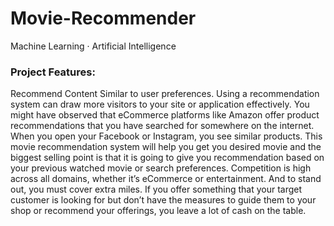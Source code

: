 # Movie-Recommender
Machine Learning · Artificial Intelligence

### Project Features:
Recommend Content Similar to user preferences. Using a recommendation system can draw more visitors to your site or application effectively. You might have observed that eCommerce platforms like Amazon offer product recommendations that you have searched for somewhere on the internet. When you open your Facebook or Instagram, you see similar products. This movie recommendation system will help you get you desired movie and the biggest selling point is that it is going to give you recommendation based on your previous watched movie or search preferences. Competition is high across all domains, whether it’s eCommerce or entertainment. And to stand out, you must cover extra miles. If you offer something that your target customer is looking for but don’t have the measures to guide them to your shop or recommend your offerings, you leave a lot of cash on the table.
